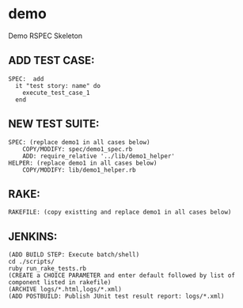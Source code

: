 # demo
Demo RSPEC Skeleton

## ADD TEST CASE:
    SPEC:  add 
	  it "test story: name" do
	    execute_test_case_1
	  end
	  
## NEW TEST SUITE:
    SPEC: (replace demo1 in all cases below)
        COPY/MODIFY: spec/demo1_spec.rb
        ADD: require_relative '../lib/demo1_helper'
    HELPER: (replace demo1 in all cases below)
        COPY/MODIFY: lib/demo1_helper.rb
    
## RAKE: 
    RAKEFILE: (copy existting and replace demo1 in all cases below)
         
## JENKINS: 
    (ADD BUILD STEP: Execute batch/shell)
    cd ./scripts/
    ruby run_rake_tests.rb
    (CREATE a CHOICE PARAMETER and enter default followed by list of component listed in rakefile)
    (ARCHIVE logs/*.html,logs/*.xml)
    (ADD POSTBUILD: Publish JUnit test result report: logs/*.xml)
